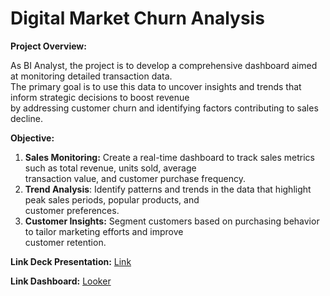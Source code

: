 # Digital Market Churn Analysis

**Project Overview:**

As BI Analyst, the project is to develop a comprehensive dashboard aimed at monitoring detailed transaction data. \
The primary goal is to use this data to uncover insights and trends that inform strategic decisions to boost revenue \
by addressing customer churn and identifying factors contributing to sales decline.

**Objective:**

1. **Sales Monitoring:** Create a real-time dashboard to track sales metrics such as total revenue, units sold, average \
   transaction value, and customer purchase frequency.
2. **Trend Analysis**: Identify patterns and trends in the data that highlight peak sales periods, popular products, and \
   customer preferences.
3. **Customer Insights:** Segment customers based on purchasing behavior to tailor marketing efforts and improve \
   customer retention.

**Link Deck Presentation:** [Link](https://drive.google.com/file/d/1wDkUJ_4gFXHoDd9st22Oqz0WOqwAgzIm/view?usp=drive_link)

**Link Dashboard:** [Looker](https://lookerstudio.google.com/u/0/reporting/ebefb583-05ff-4f68-ba32-ab2a6863e231/page/OKJ0D)
